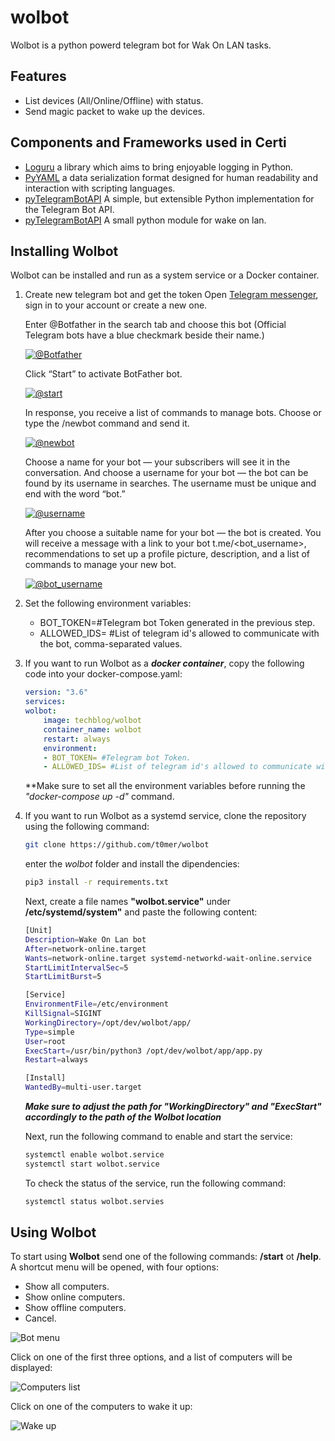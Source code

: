 # wolbot
Wolbot is a python powerd telegram bot for Wak On LAN tasks.


## Features
- List devices (All/Online/Offline) with status.
- Send magic packet to wake up the devices.


## Components and Frameworks used in Certi
* [Loguru](https://pypi.org/project/loguru/) a library which aims to bring enjoyable logging in Python.
* [PyYAML](https://pypi.org/project/PyYAML/) a data serialization format designed for human readability and interaction with scripting languages.
* [pyTelegramBotAPI](https://pypi.org/project/pyTelegramBotAPI/) A simple, but extensible Python implementation for the Telegram Bot API.
* [pyTelegramBotAPI](https://pypi.org/project/wakeonlan/) A small python module for wake on lan.


## Installing Wolbot
Wolbot can be installed and run as a system service or a Docker container.

1. Create new telegram bot and get the token
    Open [Telegram messenger](https://web.telegram.org/), sign in to your account or create a new one.

    Enter @Botfather in the search tab and choose this bot (Official Telegram bots have a blue checkmark beside their name.)

    [![@Botfather](https://github.com/t0mer/voicy/blob/main/screenshots/scr1-min.png?raw=true "@Botfather")](https://github.com/t0mer/voicy/blob/main/screenshots/scr1-min.png?raw=true "@Botfather")

    Click “Start” to activate BotFather bot.

    [![@start](https://github.com/t0mer/voicy/blob/main/screenshots/scr2-min.png?raw=true "@start")](https://github.com/t0mer/voicy/blob/main/screenshots/scr1-min.png?raw=true "@start")

    In response, you receive a list of commands to manage bots.
    Choose or type the /newbot command and send it.

    [![@newbot](https://github.com/t0mer/voicy/blob/main/screenshots/scr3-min.png?raw=true "@newbot")](https://github.com/t0mer/voicy/blob/main/screenshots/scr3-min.png?raw=true "@newbot")


    Choose a name for your bot — your subscribers will see it in the conversation. And choose a username for your bot — the bot can be found by its username in searches. The username must be unique and end with the word “bot.”

    [![@username](https://github.com/t0mer/voicy/blob/main/screenshots/scr4-min.png?raw=true "@username")](https://github.com/t0mer/voicy/blob/main/screenshots/scr4-min.png?raw=true "@username")


    After you choose a suitable name for your bot — the bot is created. You will receive a message with a link to your bot t.me/<bot_username>, recommendations to set up a profile picture, description, and a list of commands to manage your new bot.

    [![@bot_username](https://github.com/t0mer/voicy/blob/main/screenshots/scr5-min.png?raw=true "@bot_username")](https://github.com/t0mer/voicy/blob/main/screenshots/scr5-min.png?raw=true "@bot_username")



2. Set the following environment variables:
    * BOT_TOKEN=#Telegram bot Token generated in the previous step.
    * ALLOWED_IDS= #List of telegram id's allowed to communicate with the bot, comma-separated values.


3. If you want to run Wolbot as a ***docker container***, copy the following code into your docker-compose.yaml:
    ```yaml
    version: "3.6"
    services:
    wolbot:
        image: techblog/wolbot
        container_name: wolbot
        restart: always
        environment:
        - BOT_TOKEN= #Telegram bot Token.
        - ALLOWED_IDS= #List of telegram id's allowed to communicate with the bot, comma-separated values.
    ```
    **Make sure to set all the environment variables before running the *"docker-compose up -d"* command.


4. If you want to run Wolbot as a systemd service, clone the repository using the following command:
    ```bash
    git clone https://github.com/t0mer/wolbot
    ```
    enter the *wolbot* folder and install the dipendencies:
    ```bash
    pip3 install -r requirements.txt
    ```

    Next, create a file names **"wolbot.service"** under **/etc/systemd/system"** and paste the following content:

    ```bash
    [Unit]
    Description=Wake On Lan bot 
    After=network-online.target
    Wants=network-online.target systemd-networkd-wait-online.service
    StartLimitIntervalSec=5
    StartLimitBurst=5

    [Service]
    EnvironmentFile=/etc/environment
    KillSignal=SIGINT
    WorkingDirectory=/opt/dev/wolbot/app/
    Type=simple
    User=root
    ExecStart=/usr/bin/python3 /opt/dev/wolbot/app/app.py
    Restart=always

    [Install]
    WantedBy=multi-user.target
    ```
    ***Make sure to adjust the path for "WorkingDirectory" and "ExecStart" accordingly to the path of the Wolbot location***

    Next, run the following command to enable and start the service:
    ```bash
    systemctl enable wolbot.service
    systemctl start wolbot.service
    ```
    To check the status of the service, run the following command:
    ```bash
    systemctl status wolbot.servies
    ```

## Using Wolbot
To start using **Wolbot** send one of the following commands: **/start** ot **/help**.
A shortcut menu will be opened, with four options:

* Show all computers.
* Show online computers.
* Show offline computers.
* Cancel.

![Bot menu](screenshots/start.png)

Click on one of the first three options, and a list of computers will be displayed:

![Computers list](screenshots/computers.png)

Click on one of the computers to wake it up:

![Wake up](screenshots/wake.png)
